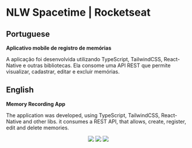 # NLW Spacetime | Rocketseat

<h2>Portuguese</h2>


<p><strong>Aplicativo mobile de registro de memórias</strong></p>

A aplicação foi desenvolvida utilizando TypeScript, TailwindCSS, React-Native e outras bibliotecas. Ela consome uma API REST que permite visualizar, cadastrar, editar e excluir memórias.

<h2>English</h2>

<p><strong>Memory Recording App</strong></p>

The application was developed, using TypeScript, TailwindCSS, React-Native and other libs. it consumes a REST API, that allows, create, register, edit and delete memories.

<div align="center">
<img src="https://i.imgur.com/T89ZaYe.png"/>
<img src="https://i.imgur.com/aZQ33FE.png"/>
<img src="https://i.imgur.com/upGOLP2.png"/>
</div>
  
